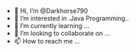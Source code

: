 - 👋 Hi, I’m @Darkhorse790
- 👀 I’m interested in .Java Programming..
- 🌱 I’m currently learning ...
- 💞️ I’m looking to collaborate on ...
- 📫 How to reach me ...

<!---
Darkhorse790/Darkhorse790 is a ✨ special ✨ repository because its `README.md` (this file) appears on your GitHub profile.
You can click the Preview link to take a look at your changes.
--->
